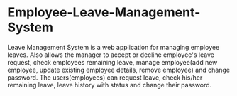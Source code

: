 # Employee-Leave-Management-System
Leave Management System is a web application for managing employee leaves.  Also allows the manager to accept or decline employee's leave request, check employees remaining leave, manage employee(add new employee, update existing employee details, remove employee) and change password.  The users(employees) can request leave, check his/her remaining leave, leave history with status and change their password.
